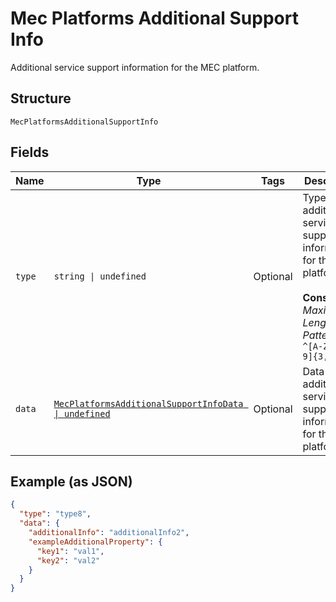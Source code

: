
# Mec Platforms Additional Support Info

Additional service support information for the MEC platform.

## Structure

`MecPlatformsAdditionalSupportInfo`

## Fields

| Name | Type | Tags | Description |
|  --- | --- | --- | --- |
| `type` | `string \| undefined` | Optional | Type of additional service support information for the MEC platform.<br><br>**Constraints**: *Maximum Length*: `32`, *Pattern*: `^[A-Za-z0-9]{3,32}$` |
| `data` | [`MecPlatformsAdditionalSupportInfoData \| undefined`](../../doc/models/mec-platforms-additional-support-info-data.md) | Optional | Data about additional service support information for the MEC platform. |

## Example (as JSON)

```json
{
  "type": "type8",
  "data": {
    "additionalInfo": "additionalInfo2",
    "exampleAdditionalProperty": {
      "key1": "val1",
      "key2": "val2"
    }
  }
}
```


